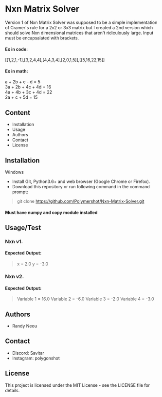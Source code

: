 # Nxn Matrix Solver
Version 1 of Nxn Matrix Solver was supposed to be a simple implementation of Cramer's rule for a 2x2 or 3x3 matrix but I created a 2nd version which should solve Nxn dimensional matrices that aren't ridiculously large. Input must be encapsalated with brackets. 
#### Ex in code:
[[1,2,1,-1],[3,2,4,4],[4,4,3,4],[2,0,1,5]],[[5,16,22,15]]
#### Ex in math:
a + 2b + c - d = 5  
3a + 2b + 4c + 4d = 16  
4a + 4b + 3c + 4d = 22  
2a + c + 5d = 15  
## Content
- Installation
- Usage
- Authors
- Contact
- License
## Installation
Windows
- Install Git, Python3.6+ and web browser (Google Chrome or Firefox).
- Download this repository or run following command in the command prompt:
> git clone https://github.com/Polymershot/Nxn-Matrix-Solver.git
#### Must have numpy and copy module installed
## Usage/Test
### Nxn v1.
#### Expected Output:
> x = 2.0 y = -3.0
### Nxn v2. 
#### Expected Output:
> Variable 1 = 16.0
> Variable 2 = -6.0
> Variable 3 = -2.0
> Variable 4 = -3.0
## Authors
- Randy Neou
## Contact
- Discord: Savitar
- Instagram: polygonshot
## License
This project is licensed under the MIT License - see the LICENSE file for details.
